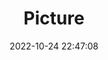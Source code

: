 ---
weight: 1
images:
- /images/edited/168.jpeg
title: Picture
date: 2022-10-24 22:47:08
tags: [luminarneo,work,ILCE-7M3,43.0,bird,person]
---